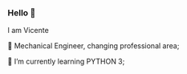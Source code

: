 ### Hello 👋

I am Vicente

👷 Mechanical Engineer, changing professional area;

🔭 I’m currently learning PYTHON 3;

